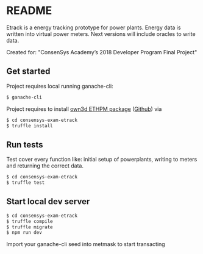 # README
Etrack is a energy tracking prototype for power plants. Energy data is written into virtual power meters. Next versions will include oracles to write data.

Created for: "ConsenSys Academy’s 2018 Developer Program Final Project"


## Get started
Project requires local running ganache-cli:
```sh
$ ganache-cli
```
Project requires to install [own3d ETHPM package](https://www.ethpm.com/registry/packages/54) ([Github](https://github.com/yeahoffline/ethpm-own3d)) via
```sh
$ cd consensys-exam-etrack
$ truffle install
```

## Run tests
Test cover every function like: initial setup of powerplants, writing to meters and returning the correct data.
```sh
$ cd consensys-exam-etrack
$ truffle test
```

## Start local dev server
```sh
$ cd consensys-exam-etrack
$ truffle compile
$ truffle migrate
$ npm run dev
```

Import your ganache-cli seed into metmask to start transacting
